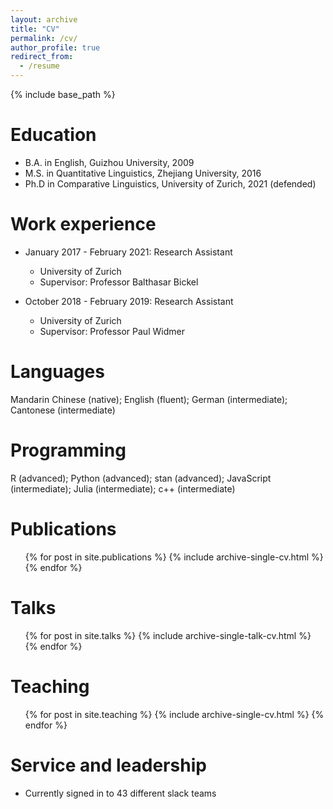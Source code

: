 ```yaml
---
layout: archive
title: "CV"
permalink: /cv/
author_profile: true
redirect_from:
  - /resume
---
```


{% include base_path %}

Education
======
* B.A. in English, Guizhou University, 2009
* M.S. in Quantitative Linguistics, Zhejiang University, 2016
* Ph.D in Comparative Linguistics, University of Zurich, 2021 (defended)

Work experience
======
* January 2017 - February 2021: Research Assistant
  * University of Zurich
  * Supervisor: Professor Balthasar Bickel
  
* October 2018 - February 2019: Research Assistant
  * University of Zurich
  * Supervisor: Professor Paul Widmer
  
Languages
======
Mandarin Chinese (native); English (fluent); German (intermediate); Cantonese (intermediate)

Programming
======
 R (advanced); Python (advanced); stan (advanced); JavaScript (intermediate); Julia (intermediate); c++ (intermediate)

Publications
======
  <ul>{% for post in site.publications %}
    {% include archive-single-cv.html %}
  {% endfor %}</ul>

Talks
======
  <ul>{% for post in site.talks %}
    {% include archive-single-talk-cv.html %}
  {% endfor %}</ul>

Teaching
======
  <ul>{% for post in site.teaching %}
    {% include archive-single-cv.html %}
  {% endfor %}</ul>

Service and leadership
======
* Currently signed in to 43 different slack teams
